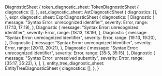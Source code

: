 DiagnosticSheet {
    token_diagnostic_sheet: TokenDiagnosticSheet {
        diagnostics: [],
    },
    ast_diagnostic_sheet: AstDiagnosticSheet {
        diagnostics: [],
    },
    expr_diagnostic_sheet: ExprDiagnosticSheet {
        diagnostics: [
            Diagnostic {
                message: "Syntax Error: unrecognized identifier",
                severity: Error,
                range: [17:13, 17:19),
            },
            Diagnostic {
                message: "Syntax Error: unrecognized identifier",
                severity: Error,
                range: [18:13, 18:19),
            },
            Diagnostic {
                message: "Syntax Error: unrecognized identifier",
                severity: Error,
                range: [19:13, 19:20),
            },
            Diagnostic {
                message: "Syntax Error: unrecognized identifier",
                severity: Error,
                range: [20:13, 20:21),
            },
            Diagnostic {
                message: "Syntax Error: unrecognized identifier",
                severity: Error,
                range: [35:5, 35:15),
            },
            Diagnostic {
                message: "Syntax Error: unresolved subentity",
                severity: Error,
                range: [35:17, 35:22),
            },
        ],
    },
    entity_tree_diagnostic_sheet: EntityTreeDiagnosticSheet {
        diagnostics: [],
    },
}